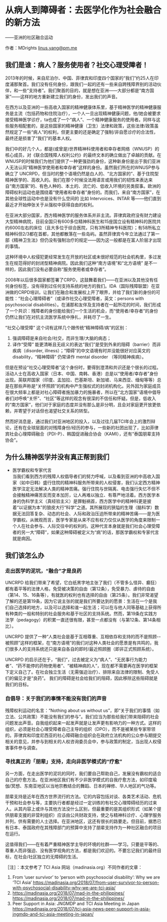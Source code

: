 
# 从病人到障碍者：去医学化作为社会融合的新方法
  ——亚洲的社区融合运动

  作者：MDrights <linus.yang@pm.me>

## 我们是谁：病人？服务使用者？社交心理受障者！

2013年的时候，来自尼泊尔、中国、菲律宾和印度四个国家的“我们”约25人在印度浦那聚首。我们没有任何身份，跟我们一起的还有一些来自跨残障界别的活动伙伴，和一些“支持者”。我们聚首的目的，就是想在亚洲——大部分都是“南方国家”——这样的地方重新建立我们的身份，发出我们的声音。  

在西方以及亚洲的一些高收入国家的精神健康体系里，基于精神医学的精神健康服务是主流（包括药物和住院治疗），一个人一旦出现精神健康问题，他/她会被要求接受精神医学诊疗，ta也成了一个“病人”、一个精神健康服务的使用者。同样与这些服务相配套的，是这些国家的精神健康（卫生）法律和政策，这些法律/政策虽然规定了一些“病人”的权利，但更主要的还是确定了强制/非自愿诊疗的合法性，最终还是损害了“我们”的基本人权。

我们中的好几个人，都是(或曾是)世界精神科使用者和幸存者网络（WNUSP）的核心成员，对《联合国残障人权利公约》的最终文本的确立做出了卓越的贡献。在WNUSP的时候我们为他们提供了一种更强劲的身份，这种新身份是出于我们亚洲人无法认同“精神医学使用者和幸存者”这样的身份。虽然我们所在的WNUSP参与确立了 UNCRPD，但当时的整个语境仍然是白人的、“北方国家的”、基于住院型精神医学的、高收入的。我们在那个时候没法用语言或用我们的韧性来表达来自“南方国家”的、有色人种的、本土的、流亡的、低收入环境的另类叙事。欧洲的障碍权利运动也是围绕着“使用者和幸存者”身份的。而我们，来自“南方国家”，在其他全球性运动中也是没有什么空间的 比如 Intervoices、INTAR 等——他们直到最近才开始伸张关于从强权中获得自由的权利。

在亚洲大部分国家，西方精神医学的服务体系并非主流。菲律宾政府没有财力建设大型精神病院，目前全国只有600多位精神科医生和15座国立设有精神科的医院共约6000左右的床位（且大多位于综合医院，只有3所精神专科医院）；有58所私立精神科但2/3都在首都，其他都散落在一些岛屿。虽然菲律宾今年立法通过了第一部《精神卫生法》但仍没有强制治疗的规定——因为这一般都是在富人阶层才出现的事情。

这种环境中人权侵犯更经常发生在开放的社区或未很好规范的社会机构里，多过发生在规范得好的封闭型精神病院。因此我们这种“南方语境”和“北方语境” 是不一样的，因此我们没有必要自称“服务使用者或幸存者”。

2008年以后很多国家都签署了CRPD，这鼓舞着我们——在亚洲以及其他没有任何身份标签，没有得到过任何支持系统的地方的我们。IDA（国际残障联盟）在亚洲做的CRPD培训，让我们在融合和发展权上开了眼界，并给了我们新的身份的可能性：“社会心理障碍者”（或译作社交心理受障者，英文：persons with psychosocial disabilities）。在浦那和友伴及支持者在一起所花的时间，我们形成了一个共识：残障者的身份能给我们一个生活的机会，而“使用者/幸存者”的身份仍然让我们在对抗主流医学系统中挣扎，并耗尽了一生。

“社交心理受障” 这个词有这样几个跟传统“精神障碍/病”的区别：  
1. 强调障碍是来自社会/社交，而非生理/大脑的病态；  
2. 译作“受障” 能更清晰且无歧义的表达“我们”是受到外来的阻碍（barrier）而非疾病（disorder, illness）；“障碍”的中文语境有时并没能很好对应英文的 disability，“精神障碍” 仍常译作 mental disorder （等同精神疾病）。  

但是在预设“社交心理受障者”这个身份时，要得到澄清和共识还是个很长的过程。活动人士在高收入国家（日本、中国、南韩、香港）总是以“使用者/幸存者”身份出现。英联邦国家（印度、孟加拉、巴基斯坦、新加坡、马来西亚、缅甸等等）总是在那些声称是“关怀照顾”的机构中产生强权式的封闭机构化。另外因为家庭成员在很大频率上都是对社心障碍者施加暴力的施暴者，所以在“北方国家”语境中倡导者们对呼唤“关怀”、“社区”等这样的观念有很深的不信任和怀疑。但是，低收入的“南方国家”，他们对于家庭的态度并没有那么是非分明，且会对家庭更开放更依赖，并寄望于对话但也渴望社交关系的转型。

然而好消息是，通过我们对亚洲地区的投入，以及过往几届TCI年会上的激烈辩论，还有在全球层面的对残障身份/经历的参与，一些新的社团出现了，比如菲律宾社会心理障碍融合（PDI-P）、韩国促进融合协会（KAMI），还有“泰国朋辈支持协会”。  

## 为什么精神医学并没有真正帮到我们

- 医学霸权和专家代言   
当我们看到西方的残障人权倡导者们的努力呼喊，以及看到亚洲的中高收入国家（如中日韩）盛行住院的精神科服务所带来的人权侵害，我们认定西方精神医学注定无法解决人类的精神苦痛。强行住院与世隔离、电击强行失忆不但不会接触精神痛苦反而变本加厉，让人再难以独立、有尊严地活着。西方医学本身的伪科学主义（真经验主义）是罪魁祸首，西方医学中的精神科更是披着“以证据为本”的狼皮大行“科学”之道。其所展现的狭隘的生理（脑科学）数据无法回答复杂、动态的社会、人际和政治压迫所带来的精神苦痛——是为医学霸权。从微观而言，医学专家是从来不应有权力仅仅从医学的角度来限制一个人在社会参与、人际交往中的权利的。这种代言本身就是我们社会心理受障者的另一大“障碍”，如果这种障碍被定义为“病”的话，那医学霸权和专家代言就是病因。  

## 我们该怎么办

### 走出医学的泥坑，“融合”才是良药  
UNCRPD 给我们带来了希望，它白纸黑字地主张了我们（不管多么怪异、癫狂）都有着平等的法律人格，免受被决策的自由（第12条），免受暴力、虐待的自由（第14、15、16条等），有就医的权利也有选择的自由（第25条）。我们非常渴望了解的还是第19条，因为它说主张的就是我们所要达到的愿景：生活在一个是我们自己选择的地方，以及可以选择和谁一起生活；可以在与他人同等基础上获得所有种类的一般和特别的社会服务和基于社区的支持系统。然而，第19条在实践方法学（pedagogy）的积累一直还很有限，甚至一点都没有（与第12条、第14条相比）。  

UNCRPD 提供了一种“人类社会是基于互相尊重、互相依存和支持的而不是照顾--被照顾”这样的框架，在“南方语境”的我们对这种人类社会的愿景是有共鸣的，我们很多人的支持系统还只是来自各自的即时/最近照顾圈（即非正式照顾系统）。

UNCRPD 的启示还在于，“我们”，过去被定义为“病人”、“无民事行为能力者”、“药不能停的药物使用者”、“被精神病的人”，现在都不需要再在医学的框架下定义自己了。在社会独立生活（无需强迫治疗）、排除来自法律的限制、免受人们的偏见才是“良药”。 我们的障碍是社会给我们的阻碍，因此移除这些阻碍就是我们的目标。   

### 自倡导：关于我们的事情不能没有我们的声音
残障权利运动的名言：“Nothing about us without us”，即“关于我们的事情（如立法、公共政策）不能没有我们的参与”。我们应当为那些给我们带来阻碍的社会问题发出声音。自我组织起来一起发声就是让发声更有影响力的一种方式。这样的组织，必须是社会心理受障者自己主导的组织（DPO），而不是被某些专家带领的。菲律宾和印度尼西亚的社心障碍融合组织会在政府立法机构的公众参与期提交相关的意见，并参与到相关的人权咨询委员会中，参与政策的制定，当出现人权侵害事件参与调查。

### 寻找真正的「朋辈」支持，走向非医学模式的“疗愈”
另一方面，在走出医学的泥坑的同时，我们要自己帮助自己，发展没有霸权的适合自己的疗愈方法。在亚洲地区我们有不少非医学模式的自我疗愈方法，如印度瑜伽/冥想、东南亚地区以当地宗教结合的舞蹈、日本的禅修、华人地区的气功等。  

朋辈支持是近年在西方世界流行的方法。它的内容包括对谈、各类艺术活动、危机干预和社会参与等，主要执行者都是经过一定训练的有社交心理障碍经历的过来人。从其内容上或许与其他方法没什么区别，但最重要的是其组织形式（如某个提供朋辈支援的非营利组织）应该由公共财政支持，使之与精神科诊疗、心理学服务并列，供有需要的人士选择。在亚洲地区，这还有很长的路要走。但目前，据悉已有日本、泰国政府在其残障部门的预算中支持了朋辈支持作为一种社区融合的项目在运行。

这值得我们——在有着严重精神医学主导的环境的社群——学习。只要是平等的、尊重人而非强迫、没有医学视角的方法，都是我们欢迎的。不要忘记我们的最终目标，在社会/社区独立的无障碍的生活。  


［注］：本文参考了 TCI Asia 网站（madinasia.org）不同作者的文章：
1. From ‘user survivor’ to ‘person with psychosocial disability’: Why we are ‘TCI Asia’
https://madinasia.org/2018/07/from-user-survivor-to-person-with-psychosocial-disability-why-we-are-tci-asia/
2. https://madinasia.org/2018/07/mad-in-the-philippines/
https://madinasia.org/2018/07/mad-in-the-philippines/
3. Peer Support in Asia: JNGMDP and TCI Asia Meeting in Japan
https://madinasia.org/2018/07/tci-asia-news-peer-support-in-asia-jngmdp-and-tci-asia-meeting-in-japan/




